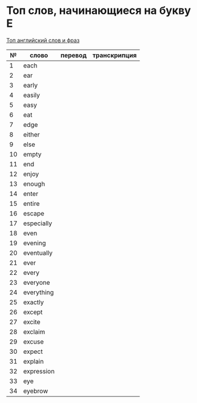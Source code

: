 # Топ слов, начинающиеся на букву E

[Топ английский слов и фраз](../README.md)

| №   | слово      | перевод | транскрипция |
| --- | ---------- | ------- | ------------ |
| 1   | each       |         |              |
| 2   | ear        |         |              |
| 3   | early      |         |              |
| 4   | easily     |         |              |
| 5   | easy       |         |              |
| 6   | eat        |         |              |
| 7   | edge       |         |              |
| 8   | either     |         |              |
| 9   | else       |         |              |
| 10  | empty      |         |              |
| 11  | end        |         |              |
| 12  | enjoy      |         |              |
| 13  | enough     |         |              |
| 14  | enter      |         |              |
| 15  | entire     |         |              |
| 16  | escape     |         |              |
| 17  | especially |         |              |
| 18  | even       |         |              |
| 19  | evening    |         |              |
| 20  | eventually |         |              |
| 21  | ever       |         |              |
| 22  | every      |         |              |
| 23  | everyone   |         |              |
| 24  | everything |         |              |
| 25  | exactly    |         |              |
| 26  | except     |         |              |
| 27  | excite     |         |              |
| 28  | exclaim    |         |              |
| 29  | excuse     |         |              |
| 30  | expect     |         |              |
| 31  | explain    |         |              |
| 32  | expression |         |              |
| 33  | eye        |         |              |
| 34  | eyebrow    |         |              |
